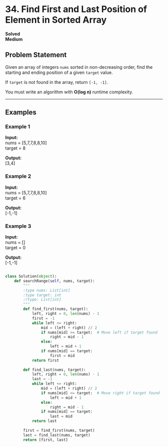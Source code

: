 # 34. Find First and Last Position of Element in Sorted Array  

**Solved**  
**Medium**  

## Problem Statement  
Given an array of integers `nums` sorted in non-decreasing order, find the starting and ending position of a given `target` value.  

If `target` is not found in the array, return `[-1, -1]`.  

You must write an algorithm with **O(log n)** runtime complexity.  

---

## Examples  

### Example 1  
**Input:**  
nums = [5,7,7,8,8,10]  
target = 8  

**Output:**  
[3,4]  

### Example 2  
**Input:**  
nums = [5,7,7,8,8,10]  
target = 6  

**Output:**  
[-1,-1]  

### Example 3  
**Input:**  
nums = []  
target = 0  

**Output:**  
[-1,-1]  

```python

class Solution(object):
    def searchRange(self, nums, target):
        """
        :type nums: List[int]
        :type target: int
        :rtype: List[int]
        """
        def find_first(nums, target):
            left, right = 0, len(nums) - 1
            first = -1
            while left <= right:
                mid = (left + right) // 2
                if nums[mid] >= target:  # Move left if target found
                    right = mid - 1
                else:
                    left = mid + 1
                if nums[mid] == target:
                    first = mid
            return first
        
        def find_last(nums, target):
            left, right = 0, len(nums) - 1
            last = -1
            while left <= right:
                mid = (left + right) // 2
                if nums[mid] <= target:  # Move right if target found
                    left = mid + 1
                else:
                    right = mid - 1
                if nums[mid] == target:
                    last = mid
            return last
        
        first = find_first(nums, target)
        last = find_last(nums, target)
        return [first, last]
